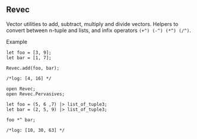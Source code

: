 ## Revec

Vector utilities to add, subtract, multiply and divide vectors. Helpers to convert between n-tuple and lists, and infix operators `(+^) (-^) (*^) (/^)`.

Example

```reason
let foo = [3, 9];
let bar = [1, 7];

Revec.add(foo, bar);

/*log: [4, 16] */
```

```reason
open Revec;
open Revec.Pervasives;

let foo = (5, 6 ,7) |> list_of_tuple3;
let bar = (2, 5, 9) |> list_of_tuple3;

foo *^ bar;

/*log: [10, 30, 63] */
```
